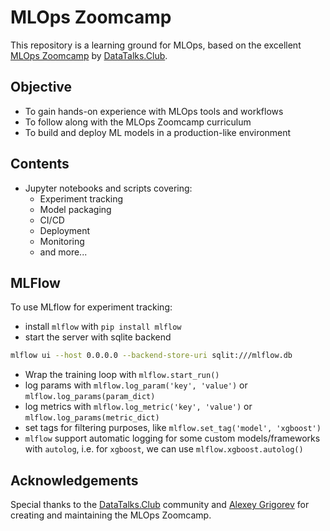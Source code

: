 # MLOps Zoomcamp

This repository is a learning ground for MLOps, based on the excellent [MLOps Zoomcamp](https://github.com/DataTalksClub/mlops-zoomcamp) by [DataTalks.Club](https://datatalks.club/).

## Objective

- To gain hands-on experience with MLOps tools and workflows
- To follow along with the MLOps Zoomcamp curriculum
- To build and deploy ML models in a production-like environment

## Contents

- Jupyter notebooks and scripts covering:
  - Experiment tracking
  - Model packaging
  - CI/CD
  - Deployment
  - Monitoring
  - and more...

## MLFlow
To use MLflow for experiment tracking:

- install `mlflow` with `pip install mlflow`
- start the server with sqlite backend

```bash
mlflow ui --host 0.0.0.0 --backend-store-uri sqlit:///mlflow.db
```

- Wrap the training loop with `mlflow.start_run()`
- log params with `mlflow.log_param('key', 'value')` or `mlflow.log_params(param_dict)`
- log metrics with `mlflow.log_metric('key', 'value')` or `mlflow.log_params(metric_dict)`
- set tags for filtering purposes, like `mlflow.set_tag('model', 'xgboost')`
- `mlflow` support automatic logging for some custom models/frameworks with `autolog`, i.e. for `xgboost`, we can use `mlflow.xgboost.autolog()`

## Acknowledgements

Special thanks to the [DataTalks.Club](https://datatalks.club/) community and [Alexey Grigorev](https://www.linkedin.com/in/agrigorev/) for creating and maintaining the MLOps Zoomcamp.

